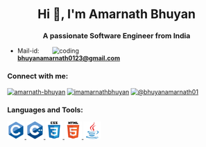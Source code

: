 <h1 align="center">Hi 👋, I'm Amarnath Bhuyan</h1>
<h3 align="center">A passionate Software Engineer from India</h3>
<img align="right" alt="coding" width="400" src="https://media4.giphy.com/media/v1.Y2lkPTc5MGI3NjExeWQxNjhrNWRzbnFzbXI1ZHE2MXJ2YmR2MXp0dTkwNXBwcmNxeDZ6ZCZlcD12MV9naWZzX3NlYXJjaCZjdD1n/qgQUggAC3Pfv687qPC/giphy.gif"></img>



- Mail-id: **bhuyanamarnath0123@gmail.com**

<h3 align="left">Connect with me:</h3>
<p align="left">
<a href="https://www.linkedin.com/in/amarnath-bhuyan-23189922b" target="blank"><img align="center" src="https://raw.githubusercontent.com/rahuldkjain/github-profile-readme-generator/master/src/images/icons/Social/linked-in-alt.svg" alt="amarnath-bhuyan" height="30" width="40" /></a>
<a href="https://instagram.com/imamarnathbhuyan" target="blank"><img align="center" src="https://raw.githubusercontent.com/rahuldkjain/github-profile-readme-generator/master/src/images/icons/Social/instagram.svg" alt="imamarnathbhuyan" height="30" width="40" /></a>
<a href="https://www.hackerrank.com/bhuyanamarnath01" target="blank"><img align="center" src="https://raw.githubusercontent.com/rahuldkjain/github-profile-readme-generator/master/src/images/icons/Social/hackerrank.svg" alt="@bhuyanamarnath01" height="30" width="40" /></a>
</p>

<h3 align="left">Languages and Tools:</h3>
<p align="left"> <a href="https://www.cprogramming.com/" target="_blank" rel="noreferrer"> <img src="https://raw.githubusercontent.com/devicons/devicon/master/icons/c/c-original.svg" alt="c" width="40" height="40"/> </a> <a href="https://www.w3schools.com/cpp/" target="_blank" rel="noreferrer"> <img src="https://raw.githubusercontent.com/devicons/devicon/master/icons/cplusplus/cplusplus-original.svg" alt="cplusplus" width="40" height="40"/> </a> <a href="https://www.w3schools.com/css/" target="_blank" rel="noreferrer"> <img src="https://raw.githubusercontent.com/devicons/devicon/master/icons/css3/css3-original-wordmark.svg" alt="css3" width="40" height="40"/> </a> <a href="https://www.w3.org/html/" target="_blank" rel="noreferrer"> <img src="https://raw.githubusercontent.com/devicons/devicon/master/icons/html5/html5-original-wordmark.svg" alt="html5" width="40" height="40"/> </a> <a href="https://www.java.com" target="_blank" rel="noreferrer"> <img src="https://raw.githubusercontent.com/devicons/devicon/master/icons/java/java-original.svg" alt="java" width="40" height="40"/> </a> </p>
